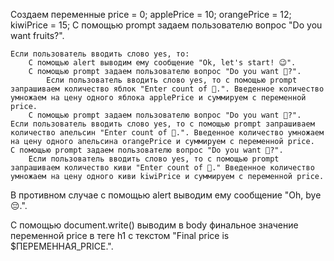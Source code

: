 Создаем переменные price = 0; applePrice = 10; orangePrice = 12; kiwiPrice = 15;
С помощью prompt задаем пользователю вопрос "Do you want fruits?".

    Если пользователь вводить слово yes, то:
        С помощью alert выводим ему сообщение "Ok, let's start! 😉".
        С помощью prompt задаем пользователю вопрос "Do you want 🍎?".
            Если пользователь вводить слово yes, то с помощью prompt запрашиваем количество яблок "Enter count of 🍎.". Введенное количество умножаем на цену одного яблока applePrice и суммируем с переменной price.
        С помощью prompt задаем пользователю вопрос "Do you want 🍊?".
    Если пользователь вводить слово yes, то с помощью prompt запрашиваем количество апельсин "Enter count of 🍊.". Введенное количество умножаем на цену одного апельсина orangePrice и суммируем с переменной price.
    С помощью prompt задаем пользователю вопрос "Do you want 🥝?".
        Если пользователь вводить слово yes, то с помощью prompt запрашиваем количество киви "Enter count of 🥝." Введенное количество умножаем на цену одного киви kiwiPrice и суммируем с переменной price.
В противном случае с помощью alert выводим ему сообщение "Oh, bye 😔.".

С помощью document.write() выводим в body финальное значение переменной price в теге h1 с текстом "Final price is $ПЕРЕМЕННАЯ_PRICE.".
